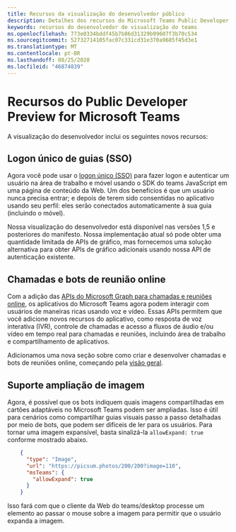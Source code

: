 ```yaml
---
title: Recursos da visualização do desenvolvedor público
description: Detalhes dos recursos do Microsoft Teams Public Developer Preview
keywords: recursos do desenvolvedor de visualização do teams
ms.openlocfilehash: 773e0334bddf45b7b86d31329b99607f3b70c534
ms.sourcegitcommit: 52732714105fac07c331cd31e370a9685f45d3e1
ms.translationtype: MT
ms.contentlocale: pt-BR
ms.lasthandoff: 08/25/2020
ms.locfileid: "46874839"
---
```

# <a name="features-in-the-public-developer-preview-for-microsoft-teams"></a>Recursos do Public Developer Preview for Microsoft Teams

A visualização do desenvolvedor inclui os seguintes novos recursos:

## <a name="tabs-single-sign-on-sso"></a>Logon único de guias (SSO)

Agora você pode usar o [logon único (SSO)](~/tabs/how-to/authentication/auth-aad-sso.md) para fazer logon e autenticar um usuário na área de trabalho e móvel usando o SDK do teams JavaScript em uma página de conteúdo da Web. Um dos benefícios é que um usuário nunca precisa entrar; e depois de terem sido consentidas no aplicativo usando seu perfil: eles serão conectados automaticamente à sua guia (incluindo o móvel).

Nossa visualização do desenvolvedor está disponível nas versões 1,5 e posteriores do manifesto. Nossa implementação atual só pode obter uma quantidade limitada de APIs de gráfico, mas fornecemos uma solução alternativa para obter APIs de gráfico adicionais usando nossa API de autenticação existente.

## <a name="calls-and-online-meeting-bots"></a>Chamadas e bots de reunião online

Com a adição das [APIs do Microsoft Graph para chamadas e reuniões online](/graph/api/resources/communications-api-overview?view=graph-rest-beta), os aplicativos do Microsoft Teams agora podem interagir com usuários de maneiras ricas usando voz e vídeo. Essas APIs permitem que você adicione novos recursos do aplicativo, como resposta de voz interativa (IVR), controle de chamadas e acesso a fluxos de áudio e/ou vídeo em tempo real para chamadas e reuniões, incluindo área de trabalho e compartilhamento de aplicativos.

Adicionamos uma nova seção sobre como criar e desenvolver chamadas e bots de reuniões online, começando pela [visão geral](~/bots/calls-and-meetings/calls-meetings-bots-overview.md).

## <a name="image-enlarge-support"></a>Suporte ampliação de imagem

Agora, é possível que os bots indiquem quais imagens compartilhadas em cartões adaptáveis no Microsoft Teams podem ser ampliadas. Isso é útil para cenários como compartilhar guias visuais passo a passo detalhadas por meio de bots, que podem ser difíceis de ler para os usuários. Para tornar uma imagem expansível, basta sinalizá-la `allowExpand: true` conforme mostrado abaixo.

```json
    {
      "type": "Image",
      "url": "https://picsum.photos/200/200?image=110",
      "msTeams": {
        "allowExpand": true
      }
    }
```
Isso fará com que o cliente da Web do teams/desktop processe um elemento ao passar o mouse sobre a imagem para permitir que o usuário expanda a imagem.

